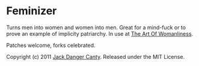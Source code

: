 # Feminizer

Turns men into women and women into men. Great for a mind-fuck or to prove an example of implicity patriarchy.
In use at [The Art Of Womanliness](http://artofwomanliness.heroku.com/).


Patches welcome, forks celebrated.

Copyright (c) 2011 [Jack Danger Canty](http://jåck.com). Released under the MIT License.